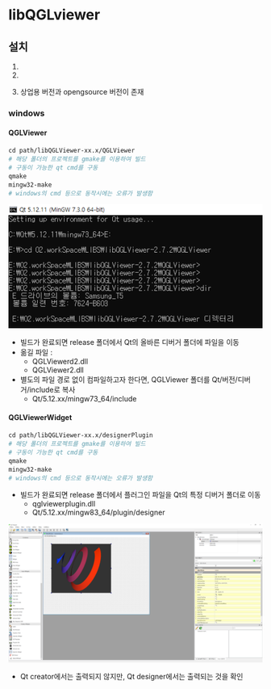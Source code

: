 # libQGLviewer

## 설치

1. [github]: https://github.com/GillesDebunne/libQGLViewer

2. [홈페이지]: http://libqglviewer.com/

3. 상업용 버전과 opengsource 버전이 존재

### windows

#### QGLViewer

```makefile
cd path/libQGLViewer-xx.x/QGLViewer
# 해당 폴더의 프로젝트를 gmake를 이용하여 빌드
# 구동이 가능한 qt cmd를 구동
qmake
mingw32-make
# windows의 cmd 등으로 동작시에는 오류가 발생함
```

![qt cmd](image\libqglviewer\qt_cmd.PNG)

- 빌드가 완료되면 release 폴더에서 Qt의 올바른 디버거 폴더에 파일을 이동
- 옮길 파일 : 
  - QGLViewerd2.dll
  - QGLViewer2.dll
- 별도의 파일 경로 없이 컴파일하고자 한다면, QGLViewer 폴더를 Qt/버전/디버거/include로 복사
  - Qt/5.12.xx/mingw73_64/include

#### QGLViewerWidget

```makefile
cd path/libQGLViewer-xx.x/designerPlugin
# 해당 폴더의 프로젝트를 gmake를 이용하여 빌드
# 구동이 가능한 qt cmd를 구동
qmake
mingw32-make
# windows의 cmd 등으로 동작시에는 오류가 발생함
```

- 빌드가 완료되면 release 폴더에서 플러그인 파일을 Qt의 특정 디버거 폴더로 이동
  - qglviewerplugin.dll
  - Qt/5.12.xx/mingw83_64/plugin/designer

![위젯 입력](image\libqglviewer\widget_01.PNG)

- Qt creator에서는 출력되지 않지만, Qt designer에서는 출력되는 것을 확인
